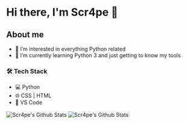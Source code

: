# Hi there, I'm Scr4pe 👋

## About me
- 👀 I’m interested in everything Python related
- 🌱 I’m currently learning Python 3 and just getting to know my tools

 ### 🛠️ Tech Stack

- 💻 Python
- 🌐 CSS | HTML
- 🔧 VS Code
<img align="center" alt="Scr4pe's Github Stats" src="https://github-readme-stats.vercel.app/api?username=Scr4pe&show_icons=true&hide_border=true&theme=merko" />
<img align="center" alt="Scr4pe's Github Stats" src="https://github-readme-stats.vercel.app/api/top-langs/?username=Scr4pe&layout=compact&theme=merko&hide_border=true" />

<!---
Scr4pe/Scr4pe is a ✨ special ✨ repository because its `README.md` (this file) appears on your GitHub profile.
You can click the Preview link to take a look at your changes.
--->

